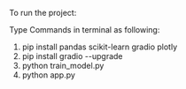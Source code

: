 To run the project:

Type Commands in terminal as following:

1) pip install pandas scikit-learn gradio plotly
2) pip install gradio --upgrade
3) python train_model.py
4) python app.py 
